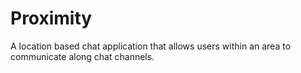 # Proximity
A location based chat application that allows users within an area to communicate along chat channels.
